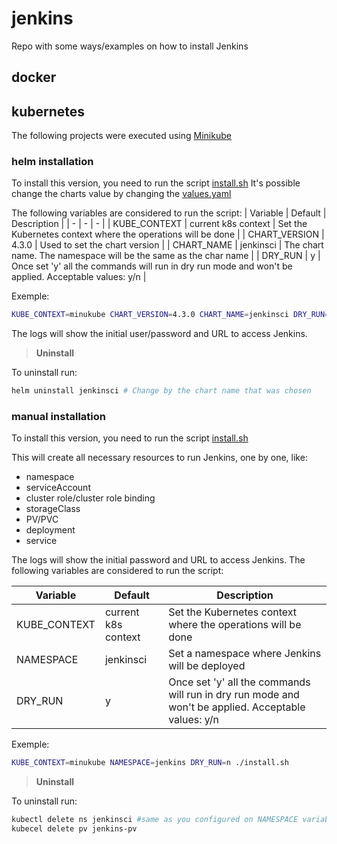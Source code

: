# jenkins
Repo with some ways/examples on how to install Jenkins

## docker
## kubernetes
The following projects were executed using [Minikube](https://minikube.sigs.k8s.io/docs/start/)
### helm installation
To install this version, you need to run the script [install.sh](./kubernetes/helm_installation/install.sh)
It's possible change the charts value by changing the [values.yaml](./kubernetes/helm_installation/values.yaml)

The following variables are considered to run the script:
| Variable | Default | Description |
| - | - | - |
| KUBE_CONTEXT | current k8s context | Set the Kubernetes context where the operations will be done |
| CHART_VERSION | 4.3.0 | Used to set the chart version |
| CHART_NAME | jenkinsci | The chart name. The namespace will be the same as the char name |
| DRY_RUN | y | Once set 'y' all the commands will run in dry run mode and won't be applied. Acceptable values: y/n |

Exemple:
```bash
KUBE_CONTEXT=minukube CHART_VERSION=4.3.0 CHART_NAME=jenkinsci DRY_RUN=n ./install.sh
```

The logs will show the initial user/password and URL to access Jenkins.

>**Uninstall**

To uninstall run:
```bash
helm uninstall jenkinsci # Change by the chart name that was chosen
```

### manual installation
To install this version, you need to run the script [install.sh](./kubernetes/manual_installation/install.sh)

This will create all necessary resources to run Jenkins, one by one, like:
- namespace
- serviceAccount
- cluster role/cluster role binding
- storageClass
- PV/PVC
- deployment
- service

The logs will show the initial password and URL to access Jenkins.
The following variables are considered to run the script:

| Variable | Default | Description |
| - | - | - |
| KUBE_CONTEXT | current k8s context | Set the Kubernetes context where the operations will be done |
| NAMESPACE | jenkinsci | Set a namespace where Jenkins will be deployed |
| DRY_RUN | y | Once set 'y' all the commands will run in dry run mode and won't be applied. Acceptable values: y/n |

Exemple:
```bash
KUBE_CONTEXT=minukube NAMESPACE=jenkins DRY_RUN=n ./install.sh
```

>**Uninstall**

To uninstall run:
```bash
kubectl delete ns jenkinsci #same as you configured on NAMESPACE variable (default is jenkinsci)
kubecel delete pv jenkins-pv
```